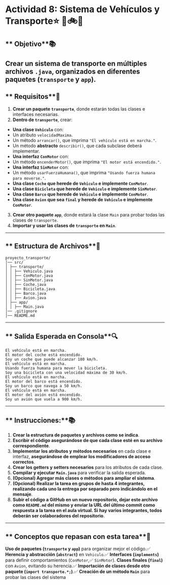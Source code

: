# Actividad 8: Sistema de Vehículos y Transporte⭐ 🚗🚲🚢
## ** Objetivo**📚
Crear un sistema de transporte en **múltiples archivos `.java`**, organizados en
**diferentes paquetes** (`transporte` y `app`).
---
## ** Requisitos**📌
1. **Crear un paquete `transporte`**, donde estarán todas las clases e interfaces
necesarias.
2. **Dentro de `transporte`**, crear:
- **Una clase `Vehiculo`** con:
- Un atributo `velocidadMaxima`.
- Un método `arrancar()`, que imprima `"El vehículo está en marcha."`.
- Un método **abstracto** `describir()`, que cada subclase deberá implementar.
- **Una interfaz `ConMotor`** con:
- Un método `encenderMotor()`, que imprima `"El motor está encendido."`.
- **Una interfaz `SinMotor`** con:
- Un método `usarFuerzaHumana()`, que imprima `"Usando fuerza humana para
moverse."`.
- **Una clase `Coche` que herede de `Vehiculo` e implemente `ConMotor`**.
- **Una clase `Bicicleta` que herede de `Vehiculo` e implemente `SinMotor`**.
- **Una clase `Barco` que herede de `Vehiculo` e implemente `ConMotor`**.
- **Una clase `Avion` que sea `final` y herede de `Vehiculo` e implemente
`ConMotor`**.
3. **Crear otro paquete `app`**, donde estará la clase `Main` para probar todas las
clases de `transporte`.
4. **Importar y usar las clases de `transporte` en `Main`**.
---
## ** Estructura de Archivos**📂
```
proyecto_transporte/
│── src/
│ ├── transporte/
│ │ ├── Vehiculo.java
│ │ ├── ConMotor.java
│ │ ├── SinMotor.java
│ │ ├── Coche.java
│ │ ├── Bicicleta.java
│ │ ├── Barco.java
│ │ ├── Avion.java
│ ├── app/
│ │ ├── Main.java
│── .gitignore
│── README.md
```
---
## ** Salida Esperada en Consola**🔍
```plaintext
El vehículo está en marcha.
El motor del coche está encendido.
Soy un coche que puede alcanzar 180 km/h.
El vehículo está en marcha.
Usando fuerza humana para mover la bicicleta.
Soy una bicicleta con una velocidad máxima de 30 km/h.
El vehículo está en marcha.
El motor del barco está encendido.
Soy un barco que navega a 50 km/h.
El vehículo está en marcha.
El motor del avión está encendido.
Soy un avión que vuela a 900 km/h.
```
---
## ** Instrucciones:**📚
1. **Crear la estructura de paquetes y archivos como se indica**.
2. **Escribir el código asegurándose de que cada clase esté en su archivo
correspondiente**.
3. **Implementar los atributos y métodos necesarios** en cada clase e interfaz,
**asegurándose de emplear los modificadores de acceso correctos**.
4. **Crear los getters y setters necesarios** para los atributos de cada clase.
5. **Compilar y ejecutar `Main.java`** para verificar la salida esperada.
6. **(Opcional) Agregar más clases o métodos para ampliar el sistema**.
7. **(Opcional) Realizar la tarea en grupos de hasta 4 integrantes, realizando cada
uno la entrega por separado pero indicándolo en el mensaje**.
8. **Subir el código a GitHub en un nuevo repositorio, dejar este archivo como
`README.md` del mismo y enviar la URL del último commit como respuesta a la tarea
en el aula virtual. Si hay varios integrantes, todos deberán ser colaboradores del
repositorio**.
---
## ** Conceptos que repasan con esta tarea**🔄
**Uso de paquetes (`transporte` y `app`)** para organizar mejor el código.✅
**Herencia y abstracción (`abstract`)** en `Vehiculo`.✅
**Interfaces (`implements`)** para definir comportamientos (`ConMotor`,✅
`SinMotor`).
**Clases finales (`final`)** con `Avion`, evitando su herencia.✅
**Importación de clases desde otro paquete (`import transporte.*;`)**.✅
**Creación de un método `Main`** para probar las clases del sistema
